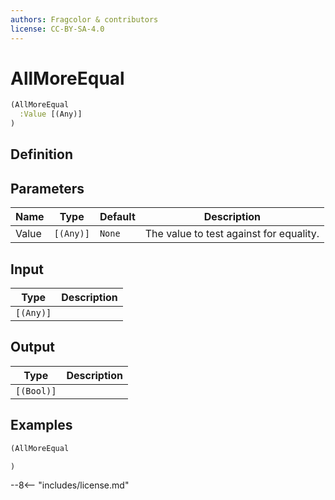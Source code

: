 ```yaml
---
authors: Fragcolor & contributors
license: CC-BY-SA-4.0
---
```



# AllMoreEqual

```clojure
(AllMoreEqual
  :Value [(Any)]
)
```


## Definition




## Parameters

| Name | Type | Default | Description |
|------|------|---------|-------------|
| Value | `[(Any)]` | `None` | The value to test against for equality. |


## Input

| Type | Description |
|------|-------------|
| `[(Any)]` |  |


## Output

| Type | Description |
|------|-------------|
| `[(Bool)]` |  |


## Examples

```clojure
(AllMoreEqual

)
```


--8<-- "includes/license.md"
